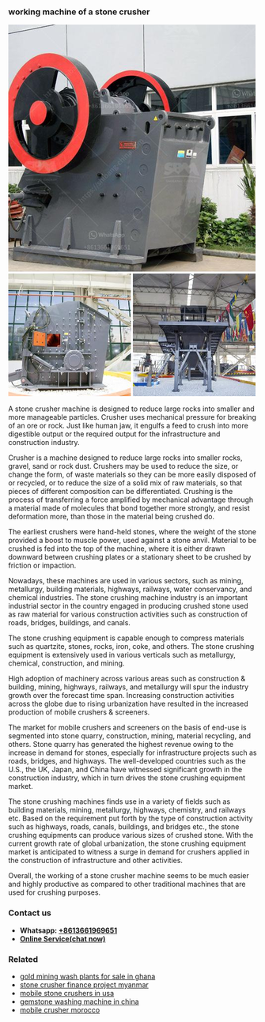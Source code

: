 <h3>working machine of a stone crusher</h3><img src='1708589108.jpg' alt=''><p>A stone crusher machine is designed to reduce large rocks into smaller and more manageable particles. Crusher uses mechanical pressure for breaking of an ore or rock. Just like human jaw, it engulfs a feed to crush into more digestible output or the required output for the infrastructure and construction industry.</p><p>Crusher is a machine designed to reduce large rocks into smaller rocks, gravel, sand or rock dust. Crushers may be used to reduce the size, or change the form, of waste materials so they can be more easily disposed of or recycled, or to reduce the size of a solid mix of raw materials, so that pieces of different composition can be differentiated. Crushing is the process of transferring a force amplified by mechanical advantage through a material made of molecules that bond together more strongly, and resist deformation more, than those in the material being crushed do.</p><p>The earliest crushers were hand-held stones, where the weight of the stone provided a boost to muscle power, used against a stone anvil. Material to be crushed is fed into the top of the machine, where it is either drawn downward between crushing plates or a stationary sheet to be crushed by friction or impaction.</p><p>Nowadays, these machines are used in various sectors, such as mining, metallurgy, building materials, highways, railways, water conservancy, and chemical industries. The stone crushing machine industry is an important industrial sector in the country engaged in producing crushed stone used as raw material for various construction activities such as construction of roads, bridges, buildings, and canals.</p><p>The stone crushing equipment is capable enough to compress materials such as quartzite, stones, rocks, iron, coke, and others. The stone crushing equipment is extensively used in various verticals such as metallurgy, chemical, construction, and mining.</p><p>High adoption of machinery across various areas such as construction & building, mining, highways, railways, and metallurgy will spur the industry growth over the forecast time span. Increasing construction activities across the globe due to rising urbanization have resulted in the increased production of mobile crushers & screeners.</p><p>The market for mobile crushers and screeners on the basis of end-use is segmented into stone quarry, construction, mining, material recycling, and others. Stone quarry has generated the highest revenue owing to the increase in demand for stones, especially for infrastructure projects such as roads, bridges, and highways. The well-developed countries such as the U.S., the UK, Japan, and China have witnessed significant growth in the construction industry, which in turn drives the stone crushing equipment market.</p><p>The stone crushing machines finds use in a variety of fields such as building materials, mining, metallurgy, highways, chemistry, and railways etc. Based on the requirement put forth by the type of construction activity such as highways, roads, canals, buildings, and bridges etc., the stone crushing equipments can produce various sizes of crushed stone. With the current growth rate of global urbanization, the stone crushing equipment market is anticipated to witness a surge in demand for crushers applied in the construction of infrastructure and other activities. </p><p>Overall, the working of a stone crusher machine seems to be much easier and highly productive as compared to other traditional machines that are used for crushing purposes.</p><h3>Contact us</h3><ul><li><strong>Whatsapp:&nbsp;<a href="https://wa.me/8613661969651">+8613661969651</a></strong></li><li><a href="https://swt.shibang-china.com/?git&amp;zhl&amp;working machine of a stone crusher"><strong>Online Service(chat now)</strong></a></li></ul><h3>Related</h3><ul><li><a href='gold mining wash plants for sale in ghana.md'>gold mining wash plants for sale in ghana</a></li><li><a href='stone crusher finance project myanmar.md'>stone crusher finance project myanmar</a></li><li><a href='mobile stone crushers in usa.md'>mobile stone crushers in usa</a></li><li><a href='gemstone washing machine in china.md'>gemstone washing machine in china</a></li><li><a href='mobile crusher morocco.md'>mobile crusher morocco</a></li></ul>